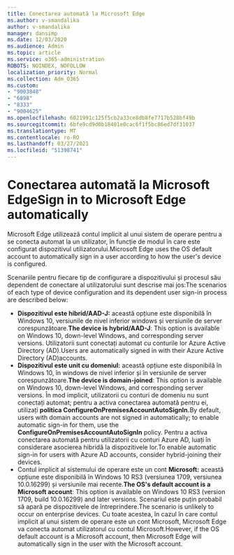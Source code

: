 ```yaml
---
title: Conectarea automată la Microsoft Edge
ms.author: v-smandalika
author: v-smandalika
manager: dansimp
ms.date: 12/03/2020
ms.audience: Admin
ms.topic: article
ms.service: o365-administration
ROBOTS: NOINDEX, NOFOLLOW
localization_priority: Normal
ms.collection: Adm_O365
ms.custom:
- "9003848"
- "6898"
- "8333"
- "9004625"
ms.openlocfilehash: 6021991c125f5cb2a33ce8db8fe7717b528bf49b
ms.sourcegitcommit: 6bfe9cd9d0b18481e0cac6f1f5bc86ed7df31037
ms.translationtype: MT
ms.contentlocale: ro-RO
ms.lasthandoff: 03/27/2021
ms.locfileid: "51398741"
---
```

# <a name="sign-in-to-microsoft-edge-automatically"></a><span data-ttu-id="84d8c-102">Conectarea automată la Microsoft Edge</span><span class="sxs-lookup"><span data-stu-id="84d8c-102">Sign in to Microsoft Edge automatically</span></span>

<span data-ttu-id="84d8c-103">Microsoft Edge utilizează contul implicit al unui sistem de operare pentru a se conecta automat la un utilizator, în funcție de modul în care este configurat dispozitivul utilizatorului.</span><span class="sxs-lookup"><span data-stu-id="84d8c-103">Microsoft Edge uses the OS default account to automatically sign in a user according to how the user's device is configured.</span></span> 

<span data-ttu-id="84d8c-104">Scenariile pentru fiecare tip de configurare a dispozitivului și procesul său dependent de conectare al utilizatorului sunt descrise mai jos:</span><span class="sxs-lookup"><span data-stu-id="84d8c-104">The scenarios of each type of device configuration and its dependent user sign-in process are described below:</span></span>

- <span data-ttu-id="84d8c-105">**Dispozitivul este hibrid/AAD-J:** această opțiune este disponibilă în Windows 10, versiunile de nivel inferior windows și versiunile de server corespunzătoare.</span><span class="sxs-lookup"><span data-stu-id="84d8c-105">**The device is hybrid/AAD-J**: This option is available on Windows 10, down-level Windows, and corresponding server versions.</span></span> <span data-ttu-id="84d8c-106">Utilizatorii sunt conectați automat cu conturile lor Azure Active Directory (AD).</span><span class="sxs-lookup"><span data-stu-id="84d8c-106">Users are automatically signed in with their Azure Active Directory (AD)accounts.</span></span>
- <span data-ttu-id="84d8c-107">**Dispozitivul este unit cu domeniul:** această opțiune este disponibilă în Windows 10, în windows de nivel inferior și în versiunile de server corespunzătoare.</span><span class="sxs-lookup"><span data-stu-id="84d8c-107">**The device is domain-joined**: This option is available on Windows 10, down-level Windows, and corresponding server versions.</span></span> <span data-ttu-id="84d8c-108">În mod implicit, utilizatorii cu conturi de domeniu nu sunt conectați automat; pentru a activa conectarea automată pentru ei, utilizați **politica ConfigureOnPremisesAccountAutoSignIn.**</span><span class="sxs-lookup"><span data-stu-id="84d8c-108">By default, users with domain accounts are not signed in automatically; to enable automatic sign-in for them, use the **ConfigureOnPremisesAccountAutoSignIn** policy.</span></span> <span data-ttu-id="84d8c-109">Pentru a activa conectarea automată pentru utilizatorii cu conturi Azure AD, luați în considerare asocierea hibridă la dispozitivele lor.</span><span class="sxs-lookup"><span data-stu-id="84d8c-109">To enable automatic sign-in for users with Azure AD accounts, consider hybrid-joining their devices.</span></span>
- <span data-ttu-id="84d8c-110">Contul implicit al sistemului de operare este un cont **Microsoft:** această opțiune este disponibilă în Windows 10 RS3 (versiunea 1709, versiunea 10.0.16299) și versiunile mai recente.</span><span class="sxs-lookup"><span data-stu-id="84d8c-110">**The OS's default account is a Microsoft account**: This option is available on Windows 10 RS3 (version 1709, build 10.0.16299) and later versions.</span></span> <span data-ttu-id="84d8c-111">Scenariul este puțin probabil să apară pe dispozitivele de întreprindere.</span><span class="sxs-lookup"><span data-stu-id="84d8c-111">The scenario is unlikely to occur on enterprise devices.</span></span> <span data-ttu-id="84d8c-112">Cu toate acestea, în cazul în care contul implicit al unui sistem de operare este un cont Microsoft, Microsoft Edge va conecta automat utilizatorul cu contul Microsoft.</span><span class="sxs-lookup"><span data-stu-id="84d8c-112">However, if the OS default account is a Microsoft account, then Microsoft Edge will automatically sign in the user with the Microsoft account.</span></span>
 
 
